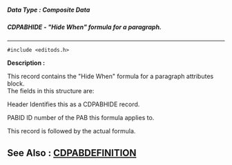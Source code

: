##### Data Type : Composite Data
##### CDPABHIDE - "Hide When" formula for a paragraph.
---
```
#include <editods.h>
```
**Description :**

This record contains the "Hide When" formula for a paragraph attributes block.  
The fields in this structure are:

Header Identifies this as a CDPABHIDE record.

PABID  ID number of the PAB this formula applies to.

This record is followed by the actual formula.

**See Also :**
[CDPABDEFINITION](/reference/Data/CDPABDEFINITION)
---
